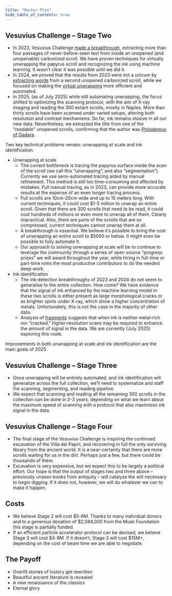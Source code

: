 ```yaml
---
title: "Master Plan"
hide_table_of_contents: true
---
```


<head>
  <html data-theme="dark" />

  <meta
    name="description"
    content="A $1,000,000+ machine learning and computer vision competition"
  />

  <meta property="og:type" content="website" />
  <meta property="og:url" content="https://scrollprize.org" />
  <meta property="og:title" content="Vesuvius Challenge" />
  <meta
    property="og:description"
    content="A $1,000,000+ machine learning and computer vision competition"
  />
  <meta
    property="og:image"
    content="https://scrollprize.org/img/social/opengraph.jpg"
  />

  <meta property="twitter:card" content="summary_large_image" />
  <meta property="twitter:url" content="https://scrollprize.org" />
  <meta property="twitter:title" content="Vesuvius Challenge" />
  <meta
    property="twitter:description"
    content="A $1,000,000+ machine learning and computer vision competition"
  />
  <meta
    property="twitter:image"
    content="https://scrollprize.org/img/social/opengraph.jpg"
  />
</head>

## Vesuvius Challenge – Stage Two

* In 2023, Vesuvius Challenge [made a breakthrough](grandprize), extracting more than four passages of never-before-seen text from inside an unopened (and unopenable) carbonized scroll. We have proven techniques for virtually unwrapping the papyrus scroll and recognizing the ink using machine learning. It wasn’t clear it was possible until we did it.
* In 2024, we proved that the results from 2023 were not a unicum by [extracting words](https://scrollprize.substack.com/p/first-letters-found-in-new-scroll) from a second unopened carbonized scroll, while we focused on making the [virtual unwrapping](unwrapping) more efficient and automated.
* In 2025. (as of July 2025) while still automating unwrapping, the focus shifted to optimizing the scanning protocol, with the aim of X-ray imaging and reading the 300 extant scrolls, mostly in Naples. More than thirty scrolls have been scanned under varied setups, altering both resolution and contrast mechanisms. So far, ink remains elusive in all our new data. Nevertheless, we extracted the title from one of the “readable” unopened scrolls, confirming that the author was [Philodemus of Gadara](https://scrollprize.substack.com/p/60000-first-title-prize-awarded).

Two key technical problems remain: unwrapping at scale and ink identification.
* Unwrapping at scale
  * The current bottleneck is tracing the papyrus surface inside the scan of the scroll (we call this “unwrapping”, and also “segmentation”). Currently we use semi-automated tracing aided by manual refinement. This method is still too time-consuming and affected by mistakes. Full manual tracing, as in 2023, can provide more accurate results at the expense of an even longer tracing process. 
  * Full scrolls are 10cm-20cm wide and up to 15 meters long. With current techniques, it could cost \$1-5 million to unwrap an entire scroll. Given that there are 300 scrolls that need to be read, it could cost hundreds of millions or even more to unwrap all of them. Clearly impractical. Also, there are parts of the scrolls that are so compressed, current techniques cannot unwrap them at all.
  * A breakthrough is essential. We believe it’s possible to bring the cost of unwrapping an entire scroll to \$5000 or below. It might even be possible to fully automate it.
  * Our approach to solving unwrapping at scale will be to continue to leverage the community through a series of open source “progress prizes” we will award throughout the year, while hiring in full-time or part-time roles the most productive contributors to do the needed deep work.
* Ink identification
  * The ink‑detection breakthroughs of 2023 and 2024 do not seem to generalise to the entire collection. How come? We have evidence that the signal of ink enhanced by the machine learning model in these two scrolls is either present as large morphological cracks or as brighter spots under X-ray, which show a higher concentration of metals. Unfortunately, this is not the case in the majority of other data.
   * Analysis of [fragments](data_fragments) suggests that when ink is neither metal‑rich nor “cracked,” higher‑resolution scans may be required to enhance the amount of signal in the data. We are currently (July 2025) exploring this route.

Improvements in both unwrapping at scale and ink identification are the main goals of 2025. 

## Vesuvius Challenge – Stage Three

* Once unwrapping will be entirely automated, and ink identification will generalize across the full collection, we’ll need to systematize and staff the scanning, segmenting, and reading pipeline.
* We expect that scanning and reading all the remaining 300 scrolls in the collection can be done in 2-3 years, depending on what we learn about the maximum speed of scanning with a protocol that also maximizes ink signal in the data.

## Vesuvius Challenge – Stage Four

* The final stage of the Vesuvius Challenge is inspiring the continued excavation of the Villa dei Papiri, and recovering in full the only surviving library from the ancient world. It is a near-certainty that there are more scrolls waiting for us in the dirt. Perhaps just a few, but there could be thousands of them.
* Excavation is very expensive, but we expect this to be largely a political effort. Our hope is that the output of stages two and three above – previously unseen books from antiquity – will catalyze the will necessary to begin digging. If it does not, however, we will do whatever we can to make it happen.

## Costs

* We believe Stage 2 will cost \$5-6M. Thanks to many individual donors and to a generous donation of \$2,084,000 from the Musk Foundation this stage is partially funded.
* If an efficient particle accelerator protocol can be devised, we believe Stage 3 will cost \$4-8M. If it doesn’t, Stage 3 will cost \$15M+, depending on the cost of beam time we are able to negotiate.

## The Payoff

* Overfit stories of history get rewritten
* Beautiful ancient literature is revealed
* A new renaissance of the classics
* Eternal glory
